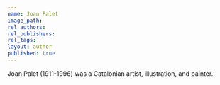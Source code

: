 ```yaml
---
name: Joan Palet
image_path:
rel_authors:
rel_publishers:
rel_tags:
layout: author
published: true
---
```


Joan Palet (1911-1996) was a Catalonian artist, illustration, and painter.
